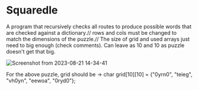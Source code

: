 # Squaredle
A program that recursively checks all routes to produce possible words that are checked against a dictionary.//
rows and cols must be changed to match the dimensions of the puzzle.//
The size of grid and used arrays just need to big enough (check comments). Can leave as 10 and 10 as puzzle doesn't get that big.


![Screenshot from 2023-08-21 14-34-41](https://github.com/Matt3141592/squaredle/assets/85036247/ed565b25-4c67-4d19-8e83-f65d423439ed)

For the above puzzle, grid should be -> char grid[10][10] = {"0yrn0", "teieg", "vh0yn", "eewoa", "0ryd0"};  
